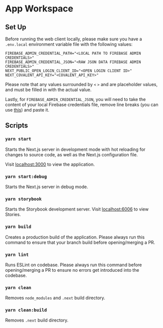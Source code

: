 # App Workspace

## Set Up

Before running the web client locally, please make sure you have a `.env.local` environment variable file with the following values:

```shell
FIREBASE_ADMIN_CREDENTIAL_PATH="<LOCAL PATH TO FIREBASE ADMIN CREDENTIALS>"
FIREBASE_ADMIN_CREDENTIAL_JSON="<RAW JSON DATA FIREBASE ADMIN CREDENTIALS>"
NEXT_PUBLIC_OPEN_LOGIN_CLIENT_ID="<OPEN LOGIN CLIENT ID>"
NEXT_COVALENT_API_KEY="<COVALENT_API_KEY>"
```

Please note that any values surrounded by `<` `>` and are placeholder values, and must be filled in with the actual value.

Lastly, for `FIREBASE_ADMIN_CREDENTIAL_JSON`, you will need to take the content of your local Firebase credentials file, remove line breaks (you can use [this](https://www.textfixer.com/tools/remove-line-breaks.php)) and paste it.

## Scripts

### `yarn start`

Starts the Next.js server in development mode with hot reloading for changes to source code, as well as the Next.js configuration file.

Visit [localhost:3000](http://localhost:3000) to view the application.

### `yarn start:debug`

Starts the Next.js server in debug mode.

### `yarn storybook`

Starts the Storybook development server.
Visit [localhost:6006](http://localhost:6006) to view Stories.

### `yarn build`

Creates a production build of the application. Please always run this command to ensure that your branch build before opening/merging a PR.

### `yarn lint`

Runs ESLint on codebase. Please always run this command before opening/merging a PR to ensure no errors get introduced into the codebase.

### `yarn clean`

Removes `node_modules` and `.next` build directory.

### `yarn clean:build`

Removes `.next` build directory.
